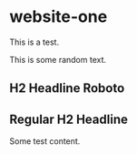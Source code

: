 # website-one

This is a test.

This is some random text.

<h2 class="headline">H2 Headline Roboto</h2>

<h2>Regular H2 Headline</h2>

Some test content.
